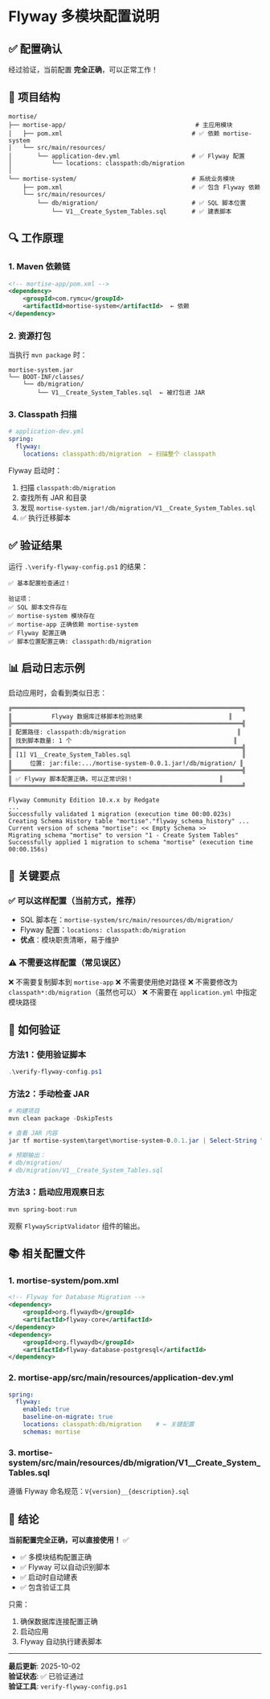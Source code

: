 # Flyway 多模块配置说明

## ✅ 配置确认

经过验证，当前配置 **完全正确**，可以正常工作！

## 📁 项目结构

```
mortise/
├── mortise-app/                                    # 主应用模块
│   ├── pom.xml                                    # ✅ 依赖 mortise-system
│   └── src/main/resources/
│       └── application-dev.yml                    # ✅ Flyway 配置
│           └── locations: classpath:db/migration
│
└── mortise-system/                                # 系统业务模块
    ├── pom.xml                                    # ✅ 包含 Flyway 依赖
    └── src/main/resources/
        └── db/migration/                          # ✅ SQL 脚本位置
            └── V1__Create_System_Tables.sql       # ✅ 建表脚本
```

## 🔍 工作原理

### 1. Maven 依赖链

```xml
<!-- mortise-app/pom.xml -->
<dependency>
    <groupId>com.rymcu</groupId>
    <artifactId>mortise-system</artifactId>  ← 依赖
</dependency>
```

### 2. 资源打包

当执行 `mvn package` 时：

```
mortise-system.jar
└── BOOT-INF/classes/
    └── db/migration/
        └── V1__Create_System_Tables.sql  ← 被打包进 JAR
```

### 3. Classpath 扫描

```yaml
# application-dev.yml
spring:
  flyway:
    locations: classpath:db/migration  ← 扫描整个 classpath
```

Flyway 启动时：
1. 扫描 `classpath:db/migration`
2. 查找所有 JAR 和目录
3. 发现 `mortise-system.jar!/db/migration/V1__Create_System_Tables.sql`
4. ✅ 执行迁移脚本

## ✅ 验证结果

运行 `.\verify-flyway-config.ps1` 的结果：

```
✅ 基本配置检查通过！

验证项：
✅ SQL 脚本文件存在
✅ mortise-system 模块存在
✅ mortise-app 正确依赖 mortise-system
✅ Flyway 配置正确
✅ 脚本位置配置正确: classpath:db/migration
```

## 📊 启动日志示例

启动应用时，会看到类似日志：

```
╔════════════════════════════════════════════════════════════════╗
║           Flyway 数据库迁移脚本检测结果                        ║
╠════════════════════════════════════════════════════════════════╣
║ 配置路径: classpath:db/migration                               ║
║ 找到脚本数量: 1 个                                             ║
╠════════════════════════════════════════════════════════════════╣
║ [1] V1__Create_System_Tables.sql                               ║
║     位置: jar:file:.../mortise-system-0.0.1.jar!/db/migration/ ║
╠════════════════════════════════════════════════════════════════╣
║ ✅ Flyway 脚本配置正确，可以正常识别！                        ║
╚════════════════════════════════════════════════════════════════╝

Flyway Community Edition 10.x.x by Redgate
...
Successfully validated 1 migration (execution time 00:00.023s)
Creating Schema History table "mortise"."flyway_schema_history" ...
Current version of schema "mortise": << Empty Schema >>
Migrating schema "mortise" to version "1 - Create System Tables"
Successfully applied 1 migration to schema "mortise" (execution time 00:00.156s)
```

## 🎯 关键要点

### ✅ 可以这样配置（当前方式，推荐）

- SQL 脚本在：`mortise-system/src/main/resources/db/migration/`
- Flyway 配置：`locations: classpath:db/migration`
- **优点**：模块职责清晰，易于维护

### ⚠️ 不需要这样配置（常见误区）

❌ 不需要复制脚本到 `mortise-app`
❌ 不需要使用绝对路径
❌ 不需要修改为 `classpath*:db/migration`（虽然也可以）
❌ 不需要在 `application.yml` 中指定模块路径

## 🔧 如何验证

### 方法1：使用验证脚本

```powershell
.\verify-flyway-config.ps1
```

### 方法2：手动检查 JAR

```powershell
# 构建项目
mvn clean package -DskipTests

# 查看 JAR 内容
jar tf mortise-system\target\mortise-system-0.0.1.jar | Select-String "db/migration"

# 预期输出：
# db/migration/
# db/migration/V1__Create_System_Tables.sql
```

### 方法3：启动应用观察日志

```powershell
mvn spring-boot:run
```

观察 `FlywayScriptValidator` 组件的输出。

## 📚 相关配置文件

### 1. mortise-system/pom.xml

```xml
<!-- Flyway for Database Migration -->
<dependency>
    <groupId>org.flywaydb</groupId>
    <artifactId>flyway-core</artifactId>
</dependency>
<dependency>
    <groupId>org.flywaydb</groupId>
    <artifactId>flyway-database-postgresql</artifactId>
</dependency>
```

### 2. mortise-app/src/main/resources/application-dev.yml

```yaml
spring:
  flyway:
    enabled: true
    baseline-on-migrate: true
    locations: classpath:db/migration    # ← 关键配置
    schemas: mortise
```

### 3. mortise-system/src/main/resources/db/migration/V1__Create_System_Tables.sql

遵循 Flyway 命名规范：`V{version}__{description}.sql`

## 🎉 结论

**当前配置完全正确，可以直接使用！** ✅

- ✅ 多模块结构配置正确
- ✅ Flyway 可以自动识别脚本
- ✅ 启动时自动建表
- ✅ 包含验证工具

只需：
1. 确保数据库连接配置正确
2. 启动应用
3. Flyway 自动执行建表脚本

---

**最后更新**: 2025-10-02  
**验证状态**: ✅ 已验证通过  
**验证工具**: `verify-flyway-config.ps1`
